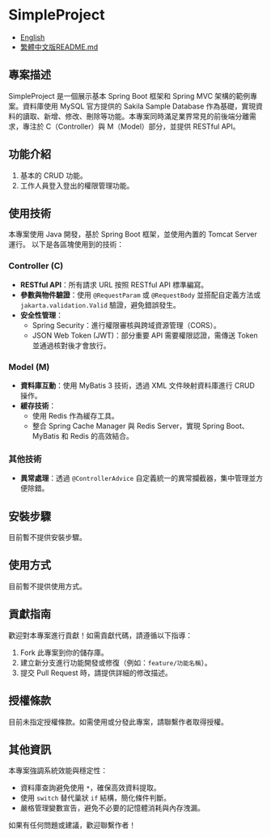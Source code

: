 # SimpleProject

* [English](README.md)
* [繁體中文版README.md](README.zh-TW.md)

## 專案描述
SimpleProject 是一個展示基本 Spring Boot 框架和 Spring MVC 架構的範例專案。資料庫使用 MySQL 官方提供的 Sakila Sample Database 作為基礎，實現資料的讀取、新增、修改、刪除等功能。本專案同時滿足業界常見的前後端分離需求，專注於 C（Controller）與 M（Model）部分，並提供 RESTful API。

## 功能介紹
1. 基本的 CRUD 功能。
2. 工作人員登入登出的權限管理功能。

## 使用技術
本專案使用 Java 開發，基於 Spring Boot 框架，並使用內置的 Tomcat Server 運行。
以下是各區塊使用到的技術：

### Controller (C)
- **RESTful API**：所有請求 URL 按照 RESTful API 標準編寫。
- **參數與物件驗證**：使用 `@RequestParam` 或 `@RequestBody` 並搭配自定義方法或 `jakarta.validation.Valid` 驗證，避免錯誤發生。
- **安全性管理**：
  - Spring Security：進行權限審核與跨域資源管理（CORS）。
  - JSON Web Token (JWT)：部分重要 API 需要權限認證，需傳送 Token 並通過核對後才會放行。

### Model (M)
- **資料庫互動**：使用 MyBatis 3 技術，透過 XML 文件映射資料庫進行 CRUD 操作。
- **緩存技術**：
  - 使用 Redis 作為緩存工具。
  - 整合 Spring Cache Manager 與 Redis Server，實現 Spring Boot、MyBatis 和 Redis 的高效結合。

### 其他技術
- **異常處理**：透過 `@ControllerAdvice` 自定義統一的異常攔截器，集中管理並方便除錯。

## 安裝步驟
目前暫不提供安裝步驟。

## 使用方式
目前暫不提供使用方式。

## 貢獻指南
歡迎對本專案進行貢獻！如需貢獻代碼，請遵循以下指導：
1. Fork 此專案到你的儲存庫。
2. 建立新分支進行功能開發或修復（例如：`feature/功能名稱`）。
3. 提交 Pull Request 時，請提供詳細的修改描述。

## 授權條款
目前未指定授權條款。如需使用或分發此專案，請聯繫作者取得授權。

## 其他資訊
本專案強調系統效能與穩定性：
- 資料庫查詢避免使用 `*`，確保高效資料提取。
- 使用 `switch` 替代巢狀 `if` 結構，簡化條件判斷。
- 嚴格管理變數宣告，避免不必要的記憶體消耗與內存洩漏。

如果有任何問題或建議，歡迎聯繫作者！

